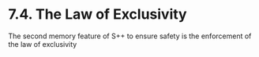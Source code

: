 # 7.4. The Law of Exclusivity
The second memory feature of S++ to ensure safety is the enforcement of the law of exclusivity